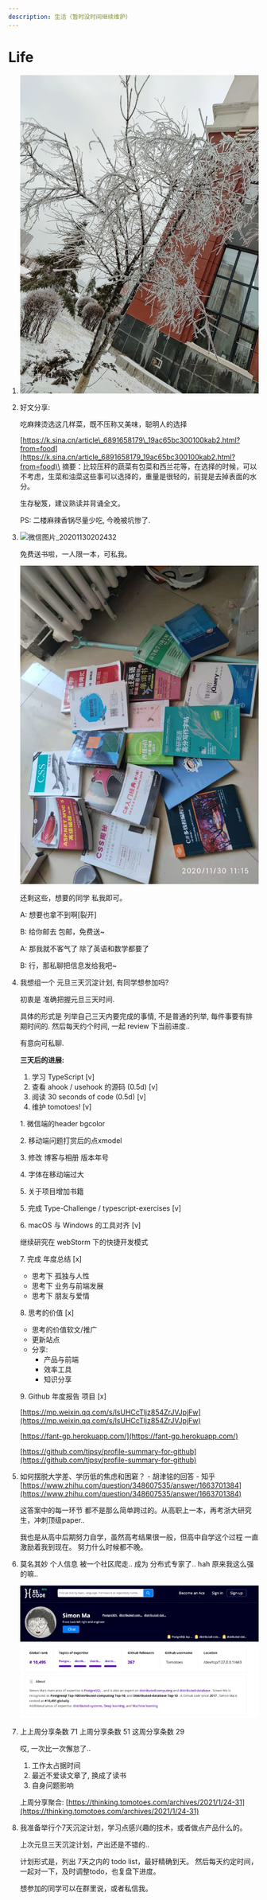 ```yaml
---
description: 生活（暂时没时间继续维护）
---
```


# Life

1. ![image-20201122151223459](../.gitbook/assets/image-20201122151223459.png)
2.  好文分享:

    吃麻辣烫选这几样菜，既不压称又美味，聪明人的选择

    [https://k.sina.cn/article\_6891658179\_19ac65bc300100kab2.html?from=food](https://k.sina.cn/article_6891658179_19ac65bc300100kab2.html?from=food)\
    摘要：比较压秤的蔬菜有包菜和西兰花等，在选择的时候，可以不考虑，生菜和油菜这些事可以选择的，重量是很轻的，前提是去掉表面的水分。

    生存秘笈，建议熟读并背诵全文。

    PS: 二楼麻辣香锅尽量少吃, 今晚被坑惨了.
3.  ![微信图片\_20201130202432](../.gitbook/assets/微信图片_20201130202432.jpg)

    免费送书啦，一人限一本，可私我。

    ![image-20201201134849697](../.gitbook/assets/image-20201201134849697.png)

    还剩这些，想要的同学 私我即可。

    A: 想要也拿不到啊\[裂开]

    B: 给你邮去 包邮，免费送\~

    A: 那我就不客气了 除了英语和数学都要了

    B: 行，那私聊把信息发给我吧\~
4.  我想组一个 元旦三天沉淀计划, 有同学想参加吗?

    初衷是 准确把握元旦三天时间.

    具体的形式是 列举自己三天内要完成的事情, 不是普通的列举, 每件事要有排期时间的. 然后每天约个时间, 一起 review 下当前进度..

    有意向可私聊.

    **三天后的进展:**

    1. 学习 TypeScript \[v]
    2. 查看 ahook / usehook 的源码 (0.5d) \[v]
    3. 阅读 30 seconds of code (0.5d) \[v]
    4. 维护 tomotoes! \[v]

    &#x20;       1\. 微信端的header bgcolor

    &#x20;       2\. 移动端问题打赏后的点xmodel

    &#x20;       3\. 修改 博客与相册 版本年号

    &#x20;       4\. 字体在移动端过大

    &#x20;       5\. 关于项目增加书籍

    5\. 完成 Type-Challenge / typescript-exercises \[v]

    6\. macOS 与 Windows 的工具对齐 \[v]

    &#x20;   继续研究在 webStorm 下的快捷开发模式

    7\. 完成 年度总结 \[x]

    * 思考下 孤独与人性
    * 思考下 业务与前端发展
    * 思考下 朋友与爱情

    8\. 思考的价值 \[x]

    * 思考的价值软文/推广
    * 更新站点
    * 分享:
      * 产品与前端
      * 效率工具
      * 知识分享

    9\. Github 年度报告 项目 \[x]

    [https://mp.weixin.qq.com/s/lsUHCcTljz854ZrJVJpjFw](https://mp.weixin.qq.com/s/lsUHCcTljz854ZrJVJpjFw)

    [https://fant-gp.herokuapp.com/](https://fant-gp.herokuapp.com/)

    [https://github.com/tipsy/profile-summary-for-github](https://github.com/tipsy/profile-summary-for-github)
5.  如何摆脱大学差、学历低的焦虑和困窘？ - 胡津铭的回答 - 知乎 [https://www.zhihu.com/question/348607535/answer/1663701384](https://www.zhihu.com/question/348607535/answer/1663701384)

    这答案中的每一环节 都不是那么简单跨过的。从高职上一本，再考浙大研究生，冲刺顶级paper..

    我也是从高中后期努力自学，虽然高考结果很一般，但高中自学这个过程 一直激励着我到现在。 努力什么时候都不晚。
6.  莫名其妙 个人信息 被一个社区爬走.. 成为 分布式专家了.. hah 原来我这么强的嘛..

    ![image-20210110233840233](../.gitbook/assets/image-20210110233840233.png)
7.  上上周分享条数 71 上周分享条数 51 这周分享条数 29

    哎, 一次比一次懈怠了..

    1. 工作太占据时间
    2. 最近不爱读文章了, 换成了读书
    3. 自身问题影响

    上周分享聚合: [https://thinking.tomotoes.com/archives/2021/1/24-31](https://thinking.tomotoes.com/archives/2021/1/24-31)
8.  我准备举行个7天沉淀计划，学习点感兴趣的技术，或者做点产品什么的。

    上次元旦三天沉淀计划，产出还是不错的..

    计划形式是，列出 7天之内的 todo list，最好精确到天。 然后每天约定时间，一起对一下，及时调整todo，也复盘下进度。

    想参加的同学可以在群里说，或者私信我。
